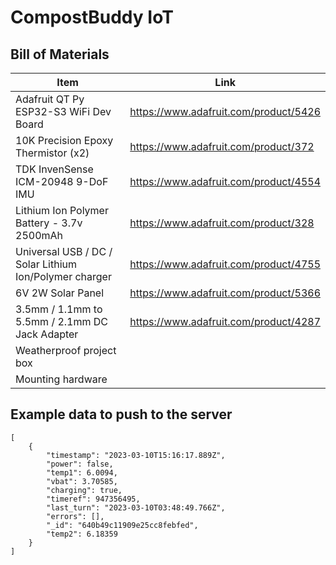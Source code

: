 # CompostBuddy IoT

## Bill of Materials
| Item                                                   | Link                                        |
| ---                                                    | ---                                         |
| Adafruit QT Py ESP32-S3 WiFi Dev Board                 | https://www.adafruit.com/product/5426       |
| 10K Precision Epoxy Thermistor (x2)                    | https://www.adafruit.com/product/372        |
| TDK InvenSense ICM-20948 9-DoF IMU                     | https://www.adafruit.com/product/4554       |
| Lithium Ion Polymer Battery - 3.7v 2500mAh             | https://www.adafruit.com/product/328        |
| Universal USB / DC / Solar Lithium Ion/Polymer charger | https://www.adafruit.com/product/4755       |
| 6V 2W Solar Panel                                      | https://www.adafruit.com/product/5366       |
| 3.5mm / 1.1mm to 5.5mm / 2.1mm DC Jack Adapter         | https://www.adafruit.com/product/4287       |
| Weatherproof project box                               |                                             |
| Mounting hardware                                      |                                             |


## Example data to push to the server
~~~
[
	{
		"timestamp": "2023-03-10T15:16:17.889Z",
		"power": false,
		"temp1": 6.0094,
		"vbat": 3.70585,
		"charging": true,
		"timeref": 947356495,
		"last_turn": "2023-03-10T03:48:49.766Z",
		"errors": [],
		"_id": "640b49c11909e25cc8febfed",
		"temp2": 6.18359
	}
]
~~~

